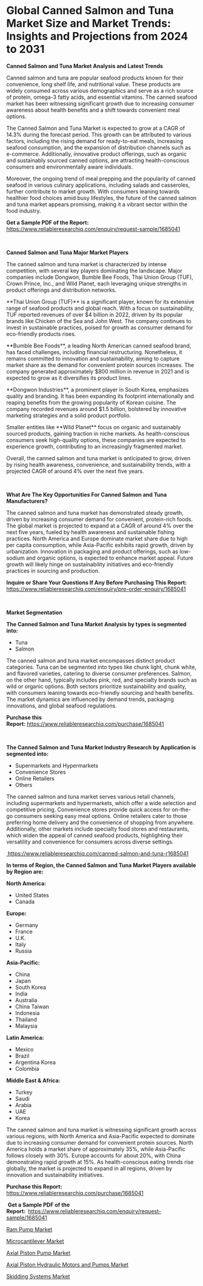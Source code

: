 <p><h1>Global Canned Salmon and Tuna Market Size and Market Trends: Insights and Projections from 2024 to 2031</h1></p><p><strong>Canned Salmon and Tuna Market Analysis and Latest Trends</strong></p>
<p><p>Canned salmon and tuna are popular seafood products known for their convenience, long shelf life, and nutritional value. These products are widely consumed across various demographics and serve as a rich source of protein, omega-3 fatty acids, and essential vitamins. The canned seafood market has been witnessing significant growth due to increasing consumer awareness about health benefits and a shift towards convenient meal options.</p><p>The Canned Salmon and Tuna Market is expected to grow at a CAGR of 14.3% during the forecast period. This growth can be attributed to various factors, including the rising demand for ready-to-eat meals, increasing seafood consumption, and the expansion of distribution channels such as e-commerce. Additionally, innovative product offerings, such as organic and sustainably sourced canned options, are attracting health-conscious consumers and environmentally aware individuals. </p><p>Moreover, the ongoing trend of meal prepping and the popularity of canned seafood in various culinary applications, including salads and casseroles, further contribute to market growth. With consumers leaning towards healthier food choices amid busy lifestyles, the future of the canned salmon and tuna market appears promising, making it a vibrant sector within the food industry.</p></p>
<p><strong>Get a Sample PDF of the Report:&nbsp;</strong> <a href="https://www.reliableresearchiq.com/enquiry/request-sample/1685041?utm_campaign=1472&utm_medium=2&utm_source=Github&utm_content=ia&utm_term=16102024&utm_id=canned-salmon-and-tuna">https://www.reliableresearchiq.com/enquiry/request-sample/1685041</a></p>
<p>&nbsp;</p>
<p><strong>Canned Salmon and Tuna Major Market Players</strong></p>
<p><p>The canned salmon and tuna market is characterized by intense competition, with several key players dominating the landscape. Major companies include Dongwon, Bumble Bee Foods, Thai Union Group (TUF), Crown Prince, Inc., and Wild Planet, each leveraging unique strengths in product offerings and distribution networks.</p><p>**Thai Union Group (TUF)** is a significant player, known for its extensive range of seafood products and global reach. With a focus on sustainability, TUF reported revenues of over $4 billion in 2022, driven by its popular brands like Chicken of the Sea and John West. The company continues to invest in sustainable practices, poised for growth as consumer demand for eco-friendly products rises.</p><p>**Bumble Bee Foods**, a leading North American canned seafood brand, has faced challenges, including financial restructuring. Nonetheless, it remains committed to innovation and sustainability, aiming to capture market share as the demand for convenient protein sources increases. The company generated approximately $800 million in revenue in 2021 and is expected to grow as it diversifies its product lines.</p><p>**Dongwon Industries**, a prominent player in South Korea, emphasizes quality and branding. It has been expanding its footprint internationally and reaping benefits from the growing popularity of Korean cuisine. The company recorded revenues around $1.5 billion, bolstered by innovative marketing strategies and a solid product portfolio.</p><p>Smaller entities like **Wild Planet** focus on organic and sustainably sourced products, gaining traction in niche markets. As health-conscious consumers seek high-quality options, these companies are expected to experience growth, contributing to an increasingly fragmented market.</p><p>Overall, the canned salmon and tuna market is anticipated to grow, driven by rising health awareness, convenience, and sustainability trends, with a projected CAGR of around 4% over the next five years.</p></p>
<p>&nbsp;</p>
<p><strong>What Are The Key Opportunities For Canned Salmon and Tuna Manufacturers?</strong></p>
<p><p>The canned salmon and tuna market has demonstrated steady growth, driven by increasing consumer demand for convenient, protein-rich foods. The global market is projected to expand at a CAGR of around 4% over the next five years, fueled by health awareness and sustainable fishing practices. North America and Europe dominate market share due to high per capita consumption, while Asia-Pacific exhibits rapid growth, driven by urbanization. Innovation in packaging and product offerings, such as low-sodium and organic options, is expected to enhance market appeal. Future growth will likely hinge on sustainability initiatives and eco-friendly practices in sourcing and production.</p></p>
<p><strong>Inquire or Share Your Questions If Any Before Purchasing This Report:</strong> <a href="https://www.reliableresearchiq.com/enquiry/pre-order-enquiry/1685041?utm_campaign=1472&utm_medium=2&utm_source=Github&utm_content=ia&utm_term=16102024&utm_id=canned-salmon-and-tuna">https://www.reliableresearchiq.com/enquiry/pre-order-enquiry/1685041</a></p>
<p>&nbsp;</p>
<p><strong>Market Segmentation</strong></p>
<p><strong>The Canned Salmon and Tuna Market Analysis by types is segmented into:</strong></p>
<p><ul><li>Tuna</li><li>Salmon</li></ul></p>
<p><p>The canned salmon and tuna market encompasses distinct product categories. Tuna can be segmented into types like chunk light, chunk white, and flavored varieties, catering to diverse consumer preferences. Salmon, on the other hand, typically includes pink, red, and specialty brands such as wild or organic options. Both sectors prioritize sustainability and quality, with consumers leaning towards eco-friendly sourcing and health benefits. The market dynamics are influenced by demand trends, packaging innovations, and global seafood regulations.</p></p>
<p><strong>Purchase this Report:&nbsp;</strong><a href="https://www.reliableresearchiq.com/purchase/1685041?utm_campaign=1472&utm_medium=2&utm_source=Github&utm_content=ia&utm_term=16102024&utm_id=canned-salmon-and-tuna">https://www.reliableresearchiq.com/purchase/1685041</a></p>
<p>&nbsp;</p>
<p><strong>The Canned Salmon and Tuna Market Industry Research by Application is segmented into:</strong></p>
<p><ul><li>Supermarkets and Hypermarkets</li><li>Convenience Stores</li><li>Online Retailers</li><li>Others</li></ul></p>
<p><p>The canned salmon and tuna market serves various retail channels, including supermarkets and hypermarkets, which offer a wide selection and competitive pricing. Convenience stores provide quick access for on-the-go consumers seeking easy meal options. Online retailers cater to those preferring home delivery and the convenience of shopping from anywhere. Additionally, other markets include specialty food stores and restaurants, which widen the appeal of canned seafood products, highlighting their versatility and convenience for consumers across diverse settings.</p></p>
<p><a href="https://www.reliableresearchiq.com/canned-salmon-and-tuna-r1685041?utm_campaign=1472&utm_medium=2&utm_source=Github&utm_content=ia&utm_term=16102024&utm_id=canned-salmon-and-tuna">&nbsp;https://www.reliableresearchiq.com/canned-salmon-and-tuna-r1685041</a></p>
<p><strong>In terms of Region, the Canned Salmon and Tuna Market Players available by Region are:</strong></p>
<p>
    <p> <strong> North America: </strong>
        <ul>
            <li>United States</li>
            <li>Canada</li>
        </ul>
        </p> 
    <p> <strong> Europe: </strong>
        <ul>
            <li>Germany</li>
            <li>France</li>
            <li>U.K.</li>
            <li>Italy</li>
            <li>Russia</li>
        </ul>
        </p> 
    <p> <strong> Asia-Pacific: </strong>
        <ul>
            <li>China</li>
            <li>Japan</li>
            <li>South Korea</li>
            <li>India</li>
            <li>Australia</li>
            <li>China Taiwan</li>
            <li>Indonesia</li>
            <li>Thailand</li>
            <li>Malaysia</li>
        </ul>
        </p> 
    <p> <strong> Latin America: </strong>
        <ul>
            <li>Mexico</li>
            <li>Brazil</li>
            <li>Argentina Korea</li>
            <li>Colombia</li>
        </ul>
        </p> 
    <p> <strong> Middle East & Africa: </strong>
        <ul>
            <li>Turkey</li>
            <li>Saudi</li>
            <li>Arabia</li>
            <li>UAE</li>
            <li>Korea</li>
        </ul>
    </p>
    </p>
<p><p>The canned salmon and tuna market is witnessing significant growth across various regions, with North America and Asia-Pacific expected to dominate due to increasing consumer demand for convenient protein sources. North America holds a market share of approximately 35%, while Asia-Pacific follows closely with 30%. Europe accounts for about 20%, with China demonstrating rapid growth at 15%. As health-conscious eating trends rise globally, the market is projected to expand in all regions, driven by innovation and sustainability initiatives.</p></p>
<p><strong>Purchase this Report: </strong><a href="https://www.reliableresearchiq.com/purchase/1685041?utm_campaign=1472&utm_medium=2&utm_source=Github&utm_content=ia&utm_term=16102024&utm_id=canned-salmon-and-tuna">https://www.reliableresearchiq.com/purchase/1685041</a></p>
<p>&nbsp;<strong>Get a Sample PDF of the Report:&nbsp;&nbsp;</strong><a href="https://www.reliableresearchiq.com/enquiry/request-sample/1685041?utm_campaign=1472&utm_medium=2&utm_source=Github&utm_content=ia&utm_term=16102024&utm_id=canned-salmon-and-tuna">https://www.reliableresearchiq.com/enquiry/request-sample/1685041</a></p>
<p><strong></strong></p>
<p><p><a href="https://www.linkedin.com/pulse/competitive-intelligence-ram-pump-market-key-players-imxtf?trk=public_post_embed_feed-article-content&utm_campaign=1472&utm_medium=2&utm_source=Github&utm_content=ia&utm_term=16102024&utm_id=canned-salmon-and-tuna">Ram Pump Market</a></p><p><a href="https://www.linkedin.com/pulse/microcantilever-market-global-insights-sales-trends-uzvhe?utm_campaign=1472&utm_medium=2&utm_source=Github&utm_content=ia&utm_term=16102024&utm_id=canned-salmon-and-tuna">Microcantilever Market</a></p><p><a href="https://www.linkedin.com/pulse/competitive-intelligence-axial-piston-pump-market-key-players-ilx7f?utm_campaign=1472&utm_medium=2&utm_source=Github&utm_content=ia&utm_term=16102024&utm_id=canned-salmon-and-tuna">Axial Piston Pump Market</a></p><p><a href="https://www.linkedin.com/pulse/axial-piston-hydraulic-motors-pumps-market-research-report-nagoe?utm_campaign=1472&utm_medium=2&utm_source=Github&utm_content=ia&utm_term=16102024&utm_id=canned-salmon-and-tuna">Axial Piston Hydraulic Motors and Pumps Market</a></p><p><a href="https://www.linkedin.com/pulse/skidding-systems-market-outlook-current-assessment-future-jufge?utm_campaign=1472&utm_medium=2&utm_source=Github&utm_content=ia&utm_term=16102024&utm_id=canned-salmon-and-tuna">Skidding Systems Market</a></p></p>